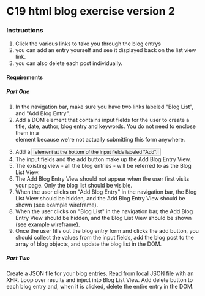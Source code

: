 # C19 html blog exercise version 2

### Instructions
1. Click the various links to take you through the blog entrys
2. you can add an entry yourself and see it displayed back on the list view link.
3. you can also delete each post individually.

#### Requirements

##### Part One

1. In the navigation bar, make sure you have two links labeled "Blog List", and "Add Blog Entry".
2. Add a DOM element that contains input fields for the user to create a title, date, author, blog entry and keywords. You do not need to enclose them in a <form> element because we're not actually submitting this form anywhere.
3. Add a <button> element at the bottom of the input fields labeled "Add".
4. The input fields and the add button make up the  Add Blog Entry View.
5. The existing view - all the blog entries - will be referred to as the Blog List View.
6. The Add Blog Entry View should not appear when the user first visits your page. Only the blog list should be visible.
7. When the user clicks on "Add Blog Entry" in the navigation bar, the Blog List View should be hidden, and the Add Blog Entry View should be shown (see example wireframe).
8. When the user clicks on "Blog List" in the navigation bar, the Add Blog Entry View should be hidden, and the Blog List View should be shown (see example wireframe).
9. Once the user fills out the blog entry form and clicks the add button, you should collect the values from the input fields, add the blog post to the array of blog objects, and update the blog list in the DOM.

##### Part Two

Create a JSON file for your blog entries.
Read from local JSON file with an XHR.
Loop over results and inject into Blog List View.
Add delete button to each blog entry and, when it is clicked, delete the entire entry in the DOM.